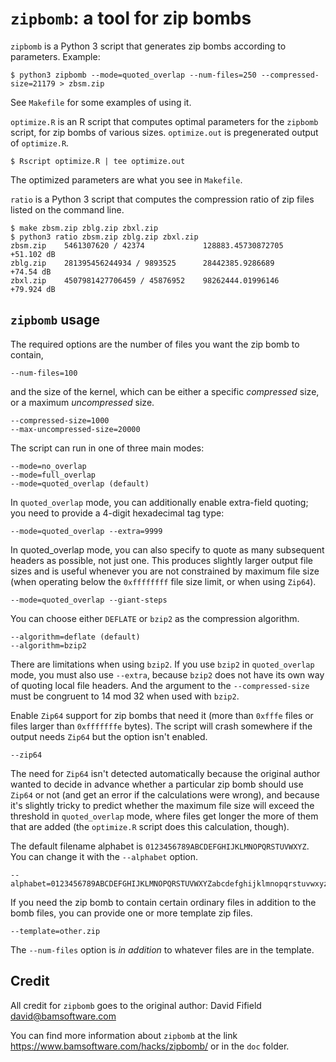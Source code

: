 # `zipbomb`: a tool for zip bombs

`zipbomb` is a Python 3 script that generates zip bombs according to parameters. Example:
```
$ python3 zipbomb --mode=quoted_overlap --num-files=250 --compressed-size=21179 > zbsm.zip
```
See `Makefile` for some examples of using it.

`optimize.R` is an R script that computes optimal parameters for the `zipbomb` script, for zip bombs of various sizes.
`optimize.out` is pregenerated output of `optimize.R`.
```
$ Rscript optimize.R | tee optimize.out
```
The optimized parameters are what you see in `Makefile`.

`ratio` is a Python 3 script that computes the compression ratio of zip files listed on the command line.
```
$ make zbsm.zip zblg.zip zbxl.zip
$ python3 ratio zbsm.zip zblg.zip zbxl.zip
zbsm.zip    5461307620 / 42374             128883.45730872705    +51.102 dB
zblg.zip    281395456244934 / 9893525      28442385.9286689      +74.54 dB
zbxl.zip    4507981427706459 / 45876952    98262444.01996146     +79.924 dB
```

## `zipbomb` usage

The required options are the number of files you want the zip bomb to contain,
```
--num-files=100
```
and the size of the kernel, which can be either a specific *compressed* size, or a maximum *uncompressed* size.
```
--compressed-size=1000
--max-uncompressed-size=20000
```

The script can run in one of three main modes:
```
--mode=no_overlap
--mode=full_overlap
--mode=quoted_overlap (default)
```

In `quoted_overlap` mode, you can additionally enable extra-field quoting; you need to provide a 4-digit hexadecimal tag type:
```
--mode=quoted_overlap --extra=9999
```
In quoted_overlap mode, you can also specify to quote as many subsequent headers as possible, not just one. This produces slightly larger output file sizes and is useful whenever you are not constrained by maximum file size (when operating below the `0xffffffff` file size limit, or when
using `Zip64`).
```
--mode=quoted_overlap --giant-steps
```

You can choose either `DEFLATE` or `bzip2` as the compression algorithm.
```
--algorithm=deflate (default)
--algorithm=bzip2
```
There are limitations when using `bzip2`. If you use `bzip2` in `quoted_overlap` mode, you must also use `--extra`, because `bzip2` does not have its own way of quoting local file headers.
And the argument to the `--compressed-size` must be congruent to $14 \; \text{mod} \; 32$ when used with `bzip2`.

Enable `Zip64` support for zip bombs that need it (more than `0xfffe` files or files larger than `0xfffffffe` bytes).
The script will crash somewhere if the output needs `Zip64` but the option isn't enabled.
```
--zip64
```
The need for `Zip64` isn't detected automatically because the original author wanted to decide in advance whether a particular zip bomb should use `Zip64` or not (and get an error if the calculations were wrong), and because it's slightly tricky to predict whether the maximum file size will exceed the
threshold in `quoted_overlap` mode, where files get longer the more of them that are added (the `optimize.R` script does this calculation, though).

The default filename alphabet is `0123456789ABCDEFGHIJKLMNOPQRSTUVWXYZ`.
You can change it with the `--alphabet` option.
```
--alphabet=0123456789ABCDEFGHIJKLMNOPQRSTUVWXYZabcdefghijklmnopqrstuvwxyz
```

If you need the zip bomb to contain certain ordinary files in addition to the bomb files, you can provide one or more template zip files.
```
--template=other.zip
```
The `--num-files` option is *in addition* to whatever files are in the template.

## Credit

All credit for `zipbomb` goes to the original author: David Fifield <david@bamsoftware.com>

You can find more information about `zipbomb` at the link https://www.bamsoftware.com/hacks/zipbomb/ or in the `doc` folder.
